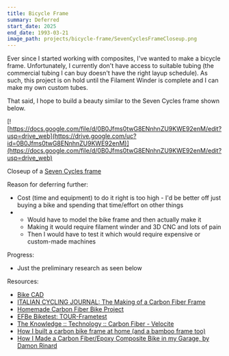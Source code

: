 ```yaml
---
title: Bicycle Frame
summary: Deferred
start_date: 2025
end_date: 1993-03-21
image_path: projects/bicycle-frame/SevenCyclesFrameCloseup.png
---
```


Ever since I started working with composites, I've wanted to make a bicycle
frame. Unfortunately, I currently don't have access to suitable tubing (the
commercial tubing I can buy doesn't have the right layup schedule). As such,
this project is on hold until the Filament Winder is complete and I can make my
own custom tubes.

That said, I hope to build a beauty similar to the Seven Cycles frame shown
below.

[![https://docs.google.com/file/d/0B0Jfms0twG8ENnhnZU9KWE92enM/edit?usp=drive_web](https://drive.google.com/uc?id=0B0Jfms0twG8ENnhnZU9KWE92enM)](https://docs.google.com/file/d/0B0Jfms0twG8ENnhnZU9KWE92enM/edit?usp=drive_web)

Closeup of a [Seven Cycles frame](http://www.sevencycles.com/bikes/622-slx.php)

Reason for deferring further:

- Cost (time and equipment) to do it right is too high - I'd be better off just
buying a bike and spending that time/effort on other things
-
  - Would have to model the bike frame and then actually make it
  - Making it would require filament winder and 3D CNC and lots of pain
  - Then I would have to test it which would require expensive or custom-made
  machines

Progress:

- Just the preliminary research as seen below

Resources:

- [Bike CAD](http://www.bikecad.ca/)
- [ITALIAN CYCLING JOURNAL: The Making of a Carbon Fiber
Frame](http://italiancyclingjournal.blogspot.com/2010/03/making-of-carbon-fiber-frame.html)
- [Homemade Carbon Fiber Bike
Project](http://theprojectjunkie.com/composite-bicycles/homemade-carbon-fiber-bike-project.html)
- [EFBe Biketest:
TOUR-Frametest](http://sheldonbrown.com/rinard/EFBe/frame_fatigue_test.htm)
- [The Knowledge :: Technology :: Carbon Fiber -
Velocite](http://www.velocite-bikes.com/carbon-fiber.html.html)
- [How I built a carbon bike frame at home (and a bamboo frame
too)](http://www.instructables.com/id/How-I-built-a-carbon-bike-frame-at-home-and-a-bam/)
- [How I Made a Carbon Fiber/Epoxy Composite Bike in my Garage, by Damon
Rinard](http://sheldonbrown.com/rinard/carbon_fiber.htm)
